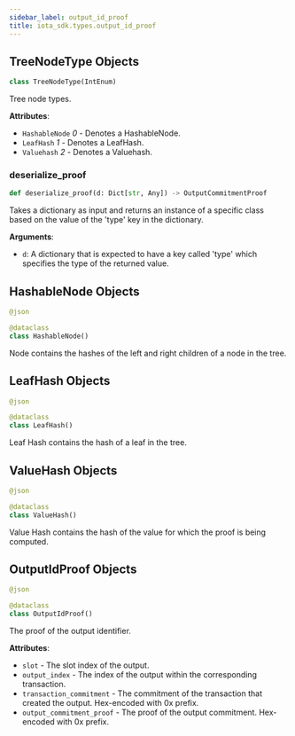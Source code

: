 ```yaml
---
sidebar_label: output_id_proof
title: iota_sdk.types.output_id_proof
---
```


## TreeNodeType Objects

```python
class TreeNodeType(IntEnum)
```

Tree node types.

**Attributes**:

- `HashableNode` _0_ - Denotes a HashableNode.
- `LeafHash` _1_ - Denotes a LeafHash.
- `Valuehash` _2_ - Denotes a Valuehash.

### deserialize\_proof

```python
def deserialize_proof(d: Dict[str, Any]) -> OutputCommitmentProof
```

Takes a dictionary as input and returns an instance of a specific class based on the value of the &#x27;type&#x27; key in the dictionary.

**Arguments**:

  * `d`: A dictionary that is expected to have a key called &#x27;type&#x27; which specifies the type of the returned value.

## HashableNode Objects

```python
@json

@dataclass
class HashableNode()
```

Node contains the hashes of the left and right children of a node in the tree.

## LeafHash Objects

```python
@json

@dataclass
class LeafHash()
```

Leaf Hash contains the hash of a leaf in the tree.

## ValueHash Objects

```python
@json

@dataclass
class ValueHash()
```

Value Hash contains the hash of the value for which the proof is being computed.

## OutputIdProof Objects

```python
@json

@dataclass
class OutputIdProof()
```

The proof of the output identifier.

**Attributes**:

- `slot` - The slot index of the output.
- `output_index` - The index of the output within the corresponding transaction.
- `transaction_commitment` - The commitment of the transaction that created the output. Hex-encoded with 0x prefix.
- `output_commitment_proof` - The proof of the output commitment. Hex-encoded with 0x prefix.

